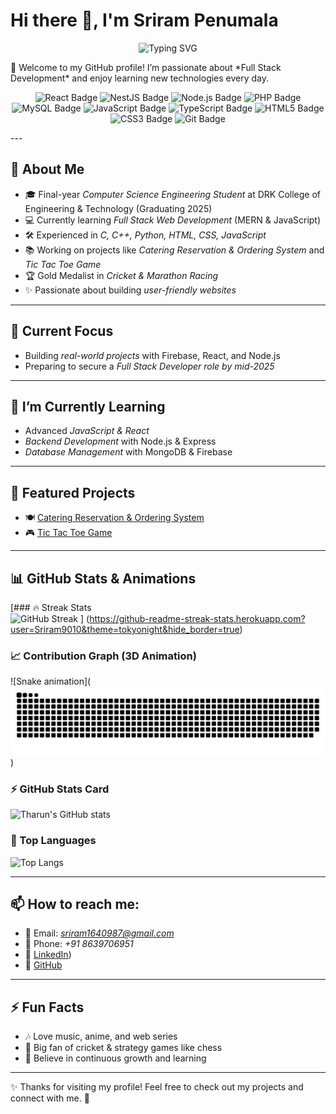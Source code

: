 # Hi there 👋, I'm Sriram Penumala  
<p align="center">
  <img src="https://readme-typing-svg.herokuapp.com?font=Fira+Code&pause=1000&color=00D4AA&center=true&vCenter=true&width=435&lines=Full-Stack+Developer;React+%7C+NestJS+%7C+PHP+%7C+MySQL;Always+Learning+New+Technologies" alt="Typing SVG" />
</p>
🌟 Welcome to my GitHub profile! I’m passionate about *Full Stack Development* and enjoy learning new technologies every day.  
<p align="center">
  <img src="https://img.shields.io/badge/React-20232A?style=for-the-badge&logo=react&logoColor=61DAFB" alt="React Badge" />
  <img src="https://img.shields.io/badge/NestJS-E0234E?style=for-the-badge&logo=nestjs&logoColor=white" alt="NestJS Badge" />
  <img src="https://img.shields.io/badge/Node.js-339933?style=for-the-badge&logo=node.js&logoColor=white" alt="Node.js Badge" />
  <img src="https://img.shields.io/badge/PHP-777BB4?style=for-the-badge&logo=php&logoColor=white" alt="PHP Badge" />
  <img src="https://img.shields.io/badge/MySQL-4479A1?style=for-the-badge&logo=mysql&logoColor=white" alt="MySQL Badge" />
  <img src="https://img.shields.io/badge/JavaScript-F7DF1E?style=for-the-badge&logo=javascript&logoColor=black" alt="JavaScript Badge" />
  <img src="https://img.shields.io/badge/TypeScript-007ACC?style=for-the-badge&logo=typescript&logoColor=white" alt="TypeScript Badge" />
  <img src="https://img.shields.io/badge/HTML5-E34F26?style=for-the-badge&logo=html5&logoColor=white" alt="HTML5 Badge" />
  <img src="https://img.shields.io/badge/CSS3-1572B6?style=for-the-badge&logo=css3&logoColor=white" alt="CSS3 Badge" />
  <img src="https://img.shields.io/badge/Git-F05032?style=for-the-badge&logo=git&logoColor=white" alt="Git Badge" />
</p>
---

## 🚀 About Me
- 🎓 Final-year *Computer Science Engineering Student* at DRK College of Engineering & Technology (Graduating 2025)  
- 💻 Currently learning *Full Stack Web Development* (MERN & JavaScript)  
- 🛠 Experienced in *C, C++, Python, HTML, CSS, JavaScript*  
- 📚 Working on projects like *Catering Reservation & Ordering System* and *Tic Tac Toe Game*  
- 🏆 Gold Medalist in *Cricket & Marathon Racing*  
- ✨ Passionate about building *user-friendly websites*  

---

## 🔭 Current Focus
- Building *real-world projects* with Firebase, React, and Node.js  
- Preparing to secure a *Full Stack Developer role by mid-2025*  

---

## 🌱 I’m Currently Learning
- Advanced *JavaScript & React*  
- *Backend Development* with Node.js & Express  
- *Database Management* with MongoDB & Firebase  

---

## 📂 Featured Projects
- 🍽 [Catering Reservation & Ordering System](](https://github.com/Sriram9010/catering-reservation-app-project.git))  
- 🎮 [Tic Tac Toe Game](https://github.com/Sriram9010/tic-tac-toe-game.git)    

---

## 📊 GitHub Stats & Animations  

[### 🔥 Streak Stats  
![GitHub Streak](https://github-readme-streak-stats.herokuapp.com/?user=Sriram9010&theme=tokyonight&hide_border=true)  ]
(https://github-readme-streak-stats.herokuapp.com?user=Sriram9010&theme=tokyonight&hide_border=true)

### 📈 Contribution Graph (3D Animation)  


![Snake animation](![3D Snake animation](https://raw.githubusercontent.com/Platane/snk/output/github-contribution-grid-snake-dark.svg)
)
  

### ⚡ GitHub Stats Card  
![Tharun's GitHub stats](https://github-readme-stats.vercel.app/api?username=Sriram9010&show_icons=true&theme=radical&hide_border=true)  

### 🚀 Top Languages  
![Top Langs](https://github-readme-stats.vercel.app/api/top-langs/?username=Sriram9010&layout=compact&theme=radical&hide_border=true)  

---

## 📫 How to reach me:
- 📧 Email: *sriram1640987@gmail.com*  
- 📱 Phone: *+91 8639706951*  
- 💼 [LinkedIn](https://www.linkedin.com/in/sriram-penumala/))   
- 🐙 [GitHub](https://github.com/Sriram9010)  

---

## ⚡ Fun Facts
- 🎶 Love music, anime, and web series  
- 🏏 Big fan of cricket & strategy games like chess  
- 🌱 Believe in continuous growth and learning  

---

✨ Thanks for visiting my profile! Feel free to check out my projects and connect with me. 🚀
